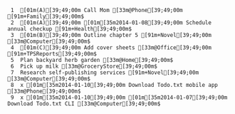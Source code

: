      1	[01m(A)[39;49;00m Call Mom [33m@Phone[39;49;00m [91m+Family[39;49;00m$
     2	[01m(A)[39;49;00m [01m[35m2014-01-08[39;49;00m Schedule annual checkup [91m+Health[39;49;00m$
     3	[01m(B)[39;49;00m Outline chapter 5 [91m+Novel[39;49;00m [33m@Computer[39;49;00m$
     4	[01m(C)[39;49;00m Add cover sheets [33m@Office[39;49;00m [91m+TPSReports[39;49;00m$
     5	Plan backyard herb garden [33m@Home[39;49;00m$
     6	Pick up milk [33m@GroceryStore[39;49;00m$
     7	Research self-publishing services [91m+Novel[39;49;00m [33m@Computer[39;49;00m$
     8	x [01m[35m2014-01-10[39;49;00m Download Todo.txt mobile app [33m@Phone[39;49;00m$
     9	x [01m[35m2014-01-10[39;49;00m [01m[35m2014-01-07[39;49;00m Download Todo.txt CLI [33m@Computer[39;49;00m$
